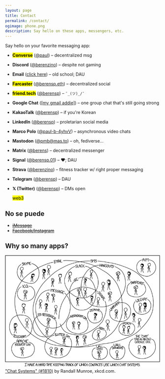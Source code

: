 ```yaml
---
layout: page
title: Contact
permalink: /contact/
ogimage: phone.png
description: Say hello on these apps, messengers, etc.
---
```

Say hello on your favorite messaging app:
- **<mark>Converse</mark>** (<a href="https://converse.xyz/dm/paul.converse.xyz" target="_blank">@paul</a>) – decentralized msg
- **Discord** (<a href="https://discordapp.com/users/181094465874821120" target="_blank">@berenzino</a>) – despite not gaming
- **Email** (<a href="/email/">click here</a>) – old school; DAU
- **<mark>Farcaster</mark>** (<a href="https://warpcast.com/berensp.eth" target="_blank">@berensp.eth</a>) – decentralized social
- **<mark>friend.tech</mark>** (<a href="https://friend.tech/berensp" target="_blank">@berensp</a>) – <code>¯\_(ツ)_/¯</code>
- **Google Chat** (<a href="https://chat.google.com/" target="_blank">[my gmail addie]</a>) – one group chat that's still going strong
- **KakaoTalk** (<a href="../assets/images/kakao.berensp.jpg" target="_blank">@berensp</a>) – if you're Korean
- **LinkedIn** (<a href="https://www.linkedin.com/in/berensp/" target="_blank">@berensp</a>) – proletarian social media
- **Marco Polo** (<a rel="me" href="https://marcopolo.me/s/paul-b-4yhvV" target="_blank">@paul-b-4yhvV</a>) – asynchronous video chats
- **Mastodon** (<a rel="me" href="https://mas.to/@pmb" target="_blank">@pmb@mas.to</a>) – oh, fediverse...
- **Matrix** (<a href="https://matrix.to/#/@berens:matrix.org" target="_blank">@berens</a>) – decentralized messenger
- **Signal** (<a href="https://signal.me/#eu/1t-AfWH8-_l0DAyo_CgPnG4GXDq4hRC6PMLFQ8aoltnPQCCo1ExANrNSmN156kSe" target="_blank">@berensp.01</a>) – ♥; DAU
- **Strava** (<a href="https://www.strava.com/athletes/berenzino" target="_blank">@berenzino</a>) – fitness tracker w/ right proper messaging
- **Telegram** (<a href="https://t.me/berensp" target="_blank">@berensp</a>) – DAU
- **𝕏 (Twitter)** (<a href="https://x.com/berensp" target="_blank">@berensp</a>) – DMs open

	<mark><span class="muted small">web3</span></mark>

## No se puede
- ~~[iMessage](/phones/)~~
- ~~[Facebook/Instagram](../fb)~~

## Why so many apps?

![the answer](/assets/og/xkcd_chat_systems.png)
<a class="muted small" href="https://xkcd.com/1810/" target="_blank">"Chat Systems" (#1810)</a><span class="muted small"> by Randall Munroe, xkcd.com.</span>